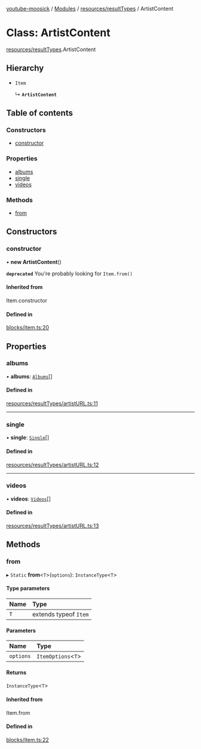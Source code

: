 [youtube-moosick](../README.md) / [Modules](../modules.md) / [resources/resultTypes](../modules/resources_resultTypes.md) / ArtistContent

# Class: ArtistContent

[resources/resultTypes](../modules/resources_resultTypes.md).ArtistContent

## Hierarchy

- `Item`

  ↳ **`ArtistContent`**

## Table of contents

### Constructors

- [constructor](resources_resultTypes.ArtistContent.md#constructor)

### Properties

- [albums](resources_resultTypes.ArtistContent.md#albums)
- [single](resources_resultTypes.ArtistContent.md#single)
- [videos](resources_resultTypes.ArtistContent.md#videos)

### Methods

- [from](resources_resultTypes.ArtistContent.md#from)

## Constructors

### constructor

• **new ArtistContent**()

**`deprecated`** You're probably looking for `Item.from()`

#### Inherited from

Item.constructor

#### Defined in

[blocks/item.ts:20](https://github.com/EvasiveXkiller/youtube-moosick/blob/7f2abd0/src/blocks/item.ts#L20)

## Properties

### albums

• **albums**: [`Albums`](resources_resultTypes.Albums.md)[]

#### Defined in

[resources/resultTypes/artistURL.ts:11](https://github.com/EvasiveXkiller/youtube-moosick/blob/7f2abd0/src/resources/resultTypes/artistURL.ts#L11)

___

### single

• **single**: [`Single`](resources_resultTypes.Single.md)[]

#### Defined in

[resources/resultTypes/artistURL.ts:12](https://github.com/EvasiveXkiller/youtube-moosick/blob/7f2abd0/src/resources/resultTypes/artistURL.ts#L12)

___

### videos

• **videos**: [`Videos`](resources_resultTypes.Videos.md)[]

#### Defined in

[resources/resultTypes/artistURL.ts:13](https://github.com/EvasiveXkiller/youtube-moosick/blob/7f2abd0/src/resources/resultTypes/artistURL.ts#L13)

## Methods

### from

▸ `Static` **from**<`T`\>(`options`): `InstanceType`<`T`\>

#### Type parameters

| Name | Type |
| :------ | :------ |
| `T` | extends typeof `Item` |

#### Parameters

| Name | Type |
| :------ | :------ |
| `options` | `ItemOptions`<`T`\> |

#### Returns

`InstanceType`<`T`\>

#### Inherited from

Item.from

#### Defined in

[blocks/item.ts:22](https://github.com/EvasiveXkiller/youtube-moosick/blob/7f2abd0/src/blocks/item.ts#L22)
